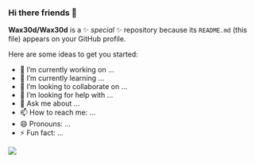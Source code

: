 ### Hi there friends 👋


**Wax30d/Wax30d** is a ✨ _special_ ✨ repository because its `README.md` (this file) appears on your GitHub profile.

Here are some ideas to get you started:

- 🔭 I’m currently working on ...
- 🌱 I’m currently learning ...
- 👯 I’m looking to collaborate on ...
- 🤔 I’m looking for help with ...
- 💬 Ask me about ...
- 📫 How to reach me: ...
- 😄 Pronouns: ...
- ⚡ Fun fact: ...



<img 
   src="https://github-readme-stats.vercel.app/api?username=Wax30d&show_icons=true&theme=tokyonight" 
/>

